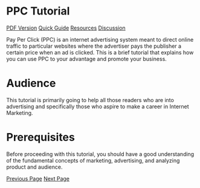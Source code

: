 # PPC Tutorial
[PDF Version](../pay_per_click/ppc_pdf_version.md)
[Quick Guide](../pay_per_click/ppc_quick_guide.md)
[Resources](../pay_per_click/ppc_useful_resources.md)
[Discussion](../pay_per_click/ppc_discussion.md)

Pay Per Click (PPC) is an internet advertising system meant to direct online traffic to particular websites where the advertiser pays the publisher a certain price when an ad is clicked. This is a brief tutorial that explains how you can use PPC to your advantage and promote your business.

# Audience
This tutorial is primarily going to help all those readers who are into advertising and specifically those who aspire to make a career in Internet Marketing.

# Prerequisites
Before proceeding with this tutorial, you should have a good understanding of the fundamental concepts of marketing, advertising, and analyzing product and audience.


[Previous Page](..index.md) [Next Page](..index.md) 
